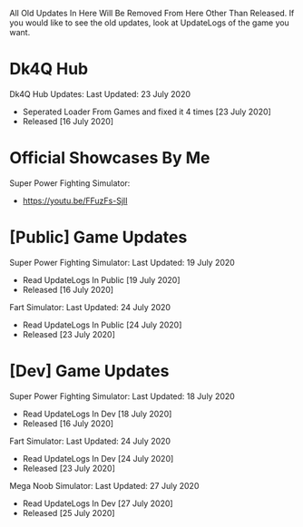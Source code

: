 All Old Updates In Here Will Be Removed From Here Other Than Released. If you would like to see the old updates, look at UpdateLogs of the game you want.

# Dk4Q Hub
Dk4Q Hub Updates:
Last Updated: 23 July 2020
- Seperated Loader From Games and fixed it 4 times [23 July 2020]
- Released [16 July 2020]

# Official Showcases By Me
Super Power Fighting Simulator:
- https://youtu.be/FFuzFs-SjlI

# [Public] Game Updates

Super Power Fighting Simulator:
Last Updated: 19 July 2020
- Read UpdateLogs In Public [19 July 2020]
- Released [16 July 2020]

Fart Simulator:
Last Updated: 24 July 2020
- Read UpdateLogs In Public [24 July 2020]
- Released [23 July 2020]

# [Dev] Game Updates

Super Power Fighting Simulator:
Last Updated: 18 July 2020
- Read UpdateLogs In Dev [18 July 2020]
- Released [16 July 2020]

Fart Simulator:
Last Updated: 24 July 2020
- Read UpdateLogs In Dev [24 July 2020]
- Released [23 July 2020]

Mega Noob Simulator:
Last Updated: 27 July 2020
- Read UpdateLogs In Dev [27 July 2020]
- Released [25 July 2020]
